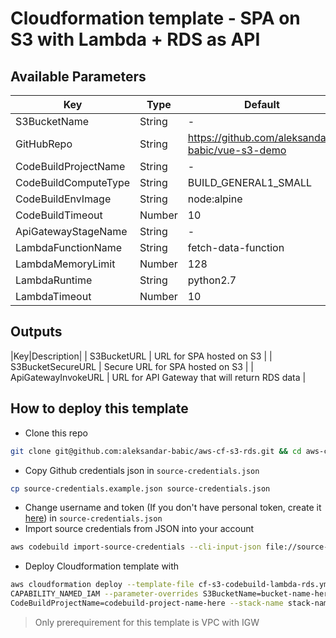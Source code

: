 # Cloudformation template - SPA on S3 with Lambda + RDS as API

## Available Parameters
|Key|Type|Default|
|--|--|--|
| S3BucketName | String | - |
| GitHubRepo | String | https://github.com/aleksandar-babic/vue-s3-demo |
| CodeBuildProjectName | String | - |
| CodeBuildComputeType | String | BUILD_GENERAL1_SMALL |
| CodeBuildEnvImage | String | node:alpine |
| CodeBuildTimeout | Number | 10 |
| ApiGatewayStageName | String | - |
| LambdaFunctionName | String | fetch-data-function |
| LambdaMemoryLimit | Number | 128 |
| LambdaRuntime | String | python2.7 |
| LambdaTimeout | Number | 10 |

## Outputs
|Key|Description|
| S3BucketURL | URL for SPA hosted on S3 |
| S3BucketSecureURL | Secure URL for SPA hosted on S3 |
| ApiGatewayInvokeURL | URL for API Gateway that will return RDS data |


## How to deploy this template
- Clone this repo
```bash
git clone git@github.com:aleksandar-babic/aws-cf-s3-rds.git && cd aws-cf-s3-rds
```
- Copy Github credentials json in `source-credentials.json`
```bash
cp source-credentials.example.json source-credentials.json
```
- Change username and token (If you don't have personal token, create it [here](https://help.github.com/en/articles/creating-a-personal-access-token-for-the-command-line)) in `source-credentials.json`
-  Import source credentials from JSON into your account
```bash
aws codebuild import-source-credentials --cli-input-json file://source-credentials.json
```
- Deploy Cloudformation template with
```bash
aws cloudformation deploy --template-file cf-s3-codebuild-lambda-rds.yml --capabilities \
CAPABILITY_NAMED_IAM --parameter-overrides S3BucketName=bucket-name-here \
CodeBuildProjectName=codebuild-project-name-here --stack-name stack-name-here
```
> Only prerequirement for this template is VPC with IGW

